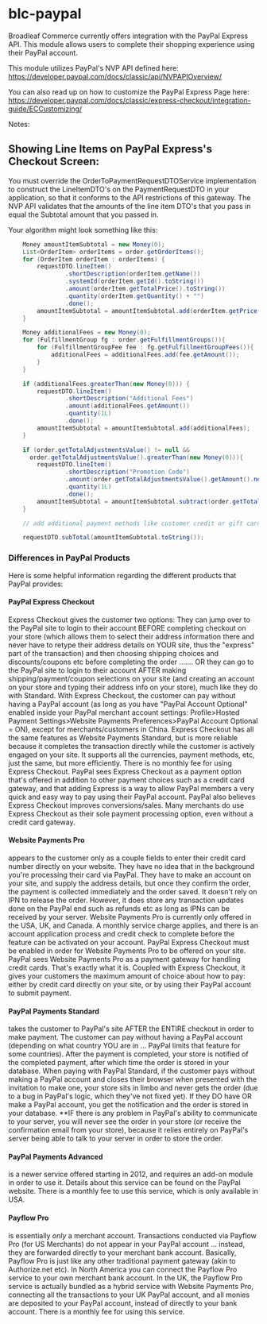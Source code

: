 blc-paypal
=============

Broadleaf Commerce currently offers integration with the PayPal Express API.
This module allows users to complete their shopping experience using their PayPal account.

This module utilizes PayPal's NVP API defined here: https://developer.paypal.com/docs/classic/api/NVPAPIOverview/

You can also read up on how to customize the PayPal Express Page here: https://developer.paypal.com/docs/classic/express-checkout/integration-guide/ECCustomizing/


Notes:
## Showing Line Items on PayPal Express's Checkout Screen:

You must override the OrderToPaymentRequestDTOService implementation to construct
the LineItemDTO's on the PaymentRequestDTO in your application, so that it conforms to the API restrictions of this gateway.
The NVP API validates that the amounts of the line item DTO's that you pass in equal the Subtotal amount
that you passed in.

Your algorithm might look something like this:
```java
    Money amountItemSubtotal = new Money(0);
    List<OrderItem> orderItems = order.getOrderItems();
    for (OrderItem orderItem : orderItems) {
        requestDTO.lineItem()
                .shortDescription(orderItem.getName())
                .systemId(orderItem.getId().toString())
                .amount(orderItem.getTotalPrice().toString())
                .quantity(orderItem.getQuantity() + "")
                .done();
        amountItemSubtotal = amountItemSubtotal.add(orderItem.getPrice().multiply(orderItem.getQuantity()));
    }

    Money additionalFees = new Money(0);
    for (FulfillmentGroup fg : order.getFulfillmentGroups()){
        for (FulfillmentGroupFee fee : fg.getFulfillmentGroupFees()){
            additionalFees = additionalFees.add(fee.getAmount());
        }
    }

    if (additionalFees.greaterThan(new Money(0))) {
        requestDTO.lineItem()
                .shortDescription("Additional Fees")
                .amount(additionalFees.getAmount())
                .quantity(1L)
                .done();
        amountItemSubtotal = amountItemSubtotal.add(additionalFees);
    }

    if (order.getTotalAdjustmentsValue() != null &&
      order.getTotalAdjustmentsValue().greaterThan(new Money(0))){
        requestDTO.lineItem()
                .shortDescription("Promotion Code")
                .amount(order.getTotalAdjustmentsValue().getAmount().negate())
                .quantity(1L)
                .done();
        amountItemSubtotal = amountItemSubtotal.subtract(order.getTotalAdjustmentsValue());
    }

    // add additional payment methods like customer credit or gift cards etc...

    requestDTO.subTotal(amountItemSubtotal.toString());

```


### Differences in PayPal Products

Here is some helpful information regarding the different products that PayPal provides:

#### PayPal Express Checkout

Express Checkout gives the customer two options: They can jump over to the PayPal site to login to their account BEFORE completing checkout on your store (which allows them to select their address information there and never have to re­type their address details on YOUR site, thus the "express" part of the transaction) and then choosing shipping choices and discounts/coupons etc before completing the order ....... OR they can go to the PayPal site to login to their account AFTER making shipping/payment/coupon selections on your site (and creating an account on your store and typing their address info on your store), much like they do with Standard.
With Express Checkout, the customer can pay without having a PayPal account (as long as you have "PayPal Account Optional" enabled inside your PayPal merchant account settings: Profile­>Hosted Payment Settings­>Website Payments Preferences­>PayPal Account Optional = ON), except for merchants/customers in China.
Express Checkout has all the same features as Website Payments Standard, but is more reliable because it completes the transaction directly while the customer is actively engaged on your site. It supports all the currencies, payment methods, etc, just the same, but more efficiently. There is no monthly fee for using Express Checkout.
PayPal sees Express Checkout as a payment option that's offered in addition to other payment choices such as a credit card gateway, and that adding Express is a way to allow PayPal members a very quick and easy way to pay using their PayPal account. PayPal also believes Express Checkout improves conversions/sales. Many merchants do use Express Checkout as their sole payment processing option, even without a credit card gateway.

#### Website Payments Pro

appears to the customer only as a couple fields to enter their credit card number directly on your website. They have no idea that in the background you're processing their card via PayPal. They have to make an account on your site, and supply the address details, but once they confirm the order, the payment is collected immediately and the order saved. It doesn't rely on IPN to release the order. However, it does store any transaction updates done on the PayPal end such as refunds etc as long as IPNs can be received by your server. Website Payments Pro is currently only offered in the USA, UK, and Canada. A monthly service charge applies, and there is an account application process and credit check to complete before the feature can be activated on your account. PayPal Express Checkout must be enabled in order for Website Payments Pro to be offered on your site.
PayPal sees Website Payments Pro as a payment gateway for handling credit cards. That's exactly what it is. Coupled with Express Checkout, it gives your customers the maximum amount of choice about how to pay: either by credit card directly on your site, or by using their PayPal account to submit payment.

#### PayPal Payments Standard

takes the customer to PayPal's site AFTER the ENTIRE checkout in order to make payment. The customer can pay without having a PayPal account (depending on what country YOU are in ... PayPal limits that feature for some countries). After the payment is completed, your store is notified of the completed payment, after which time the order is stored in your database. When paying with PayPal Standard, if the customer pays without making a PayPal account and closes their browser when presented with the invitation to make one, your store sits in limbo and never gets the order (due to a bug in PayPal's logic, which they've not fixed yet). If they DO have OR make a PayPal account, you get the notification and the order is stored in your database.
**IF there is any problem in PayPal's ability to communicate to your server, you will never see the order in your store (or receive the confirmation email from your store), because it relies entirely on PayPal's server being able to talk to your server in order to store the order.

#### PayPal Payments Advanced

is a newer service offered starting in 2012, and requires an add-on module in order to use it. Details about this service can be found on the PayPal website. There is a monthly fee to use this service, which is only available in USA.

#### Payflow Pro

is essentially *only* a merchant account. Transactions conducted via Payflow Pro (for US Merchants) do not appear in your PayPal account ... instead, they are forwarded directly to your merchant bank account. Basically, Payflow Pro is just like any other traditional payment gateway (akin to Authorize.net etc). In North America you can connect the Payflow Pro service to your own merchant bank account. In the UK, the Payflow Pro service is actually bundled as a hybrid service with Website Payments Pro, connecting all the transactions to your UK PayPal account, and all monies are deposited to your PayPal account, instead of directly to your bank account. There is a monthly fee for using this service.


